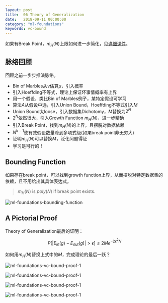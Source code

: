 ```yaml
---
layout: post
title:  06 Theory of Generalization
date:   2018-09-11 00:00:00
category: "ml-foundations"
keywords: vc-bound
---
```


如果有Break Point，$m_H(N)$上限如何进一步简化，见[详细课件](https://www.csie.ntu.edu.tw/~htlin/mooc/doc/06_handout.pdf)。

## 脉络回顾

回顾之前一步步推演脉络。

+ Bin of Marbles从$\nu$估算$\mu$，引入概率
+ 引入Hoeffding不等式，理论上保证坏事情概率有上界
+ 用一个假设，类比Bin of Marbles例子，某特定假设可学习
+ 算法$A$从假设中选，引入Union Bound，Hoeffding不等式引入$M$
+ Union Bound太loose，引入数据集Dichotomy，$M$替换为$2^N$
+ $2^N$依然很大，引入Growth Function $m_H(N)$，进一步精确
+ 引入Break Point，找到$m_H(N)$的上界，且摆脱对数据依赖
+ $N^{k-1}$使有效假设数量降到多项式级(如果break point非无穷大)
+ 证明$m_H(N)$可以替换$M$，泛化问题得证
+ 学习是可行的！

## Bounding Function

如果存在break point，可以找到growth function上界，从而摆脱对特定数据集的依赖，且不用给出其具体表达式。

> $m_H(N)$ is $poly(N)$ if break point exists.

![ml-foundations-bounding-function](https://images-1256734305.cos.ap-beijing.myqcloud.com/ml-foundations-bounding-function.png)

## A Pictorial Proof

Theory of Generalization最后的证明：

$$P[|E_{in}(g) -E_{out}(g)|>\epsilon] \le 2M e^{-2\epsilon^2N}$$

如何用$m_H(N)$替换上式中的$M$，完成理论的最后一跃？  

![ml-foundations-vc-bound-proof-1](https://images-1256734305.cos.ap-beijing.myqcloud.com/ml-foundations-vc-bound-proof-1.png)

![ml-foundations-vc-bound-proof-1](https://images-1256734305.cos.ap-beijing.myqcloud.com/ml-foundations-vc-bound-proof-2.png)

![ml-foundations-vc-bound-proof-1](https://images-1256734305.cos.ap-beijing.myqcloud.com/ml-foundations-vc-bound-proof-3.png)

![ml-foundations-vc-bound-proof-1](https://images-1256734305.cos.ap-beijing.myqcloud.com/ml-foundations-vc-bound-proof-4.png)



